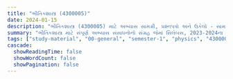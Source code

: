 ```yaml
---
title: "ભૌતિકશાસ્ત્ર (4300005)"
date: 2024-01-15
description: "ભૌતિકશાસ્ત્ર (4300005) માટે અભ્યાસ સામગ્રી, પ્રશ્નપત્રો અને ઉકેલો - સામાન્ય અભ્યાસ, સેમેસ્ટર 1"
summary: "ભૌતિકશાસ્ત્ર માટે સંપૂર્ણ અભ્યાસ સંસાધનોનો સંગ્રહ જેમાં સિલેબસ, 2023-2024ના પ્રશ્નપત્રો અને વિગતવાર ઉકેલોનો સમાવેશ થાય છે"
tags: ["study-material", "00-general", "semester-1", "physics", "4300005"]
cascade:
  showReadingTime: false
  showWordCount: false
  showPagination: false
---
```

